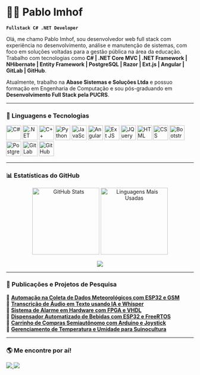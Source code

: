 # 🧑‍💻 Pablo Imhof

**`Fullstack C# .NET Developer`**

Olá, me chamo Pablo Imhof, sou desenvolvedor web full stack com experiência no desenvolvimento, análise e manutenção de sistemas, com foco em soluções voltadas para a gestão pública na área da educação. Trabalho com tecnologias como **C# | .NET Core MVC | .NET Framework | NHibernate | Entity Framework | PostgreSQL | Razor | Ext.js | Angular | GitLab | GitHub**.

Atualmente, trabalho na **Abase Sistemas e Soluções Ltda** e possuo formação em Engenharia de Computação e sou pós-graduando em **Desenvolvimento Full Stack pela PUCRS**.

---

### 🤖 Linguagens e Tecnologias

<p align="left">
    <!-- Backend -->
    <img src="https://cdn.jsdelivr.net/gh/devicons/devicon@latest/icons/csharp/csharp-original.svg" title="C#" width="40px"/>
    <img src="https://cdn.jsdelivr.net/gh/devicons/devicon@latest/icons/dotnetcore/dotnetcore-original.svg" title=".NET Core" width="40px"/>
    <img src="https://cdn.jsdelivr.net/gh/devicons/devicon@latest/icons/cplusplus/cplusplus-original.svg" title="C++" width="40px"/>
    <img src="https://cdn.jsdelivr.net/gh/devicons/devicon@latest/icons/python/python-original.svg" title="Python" width="40px"/>
    <!-- Frontend -->
    <img src="https://cdn.jsdelivr.net/gh/devicons/devicon@latest/icons/javascript/javascript-original.svg" title="JavaScript" width="40px"/>
    <img src="https://cdn.jsdelivr.net/gh/devicons/devicon@latest/icons/angular/angular-original.svg" title="Angular" width="40px"/>
    <img src="https://storage.googleapis.com/stateless-blog-toright-com/2013/03/Sencha-SDK-Tools-icon.png" title="Ext JS" width="40px"/>
    <img src="https://cdn.jsdelivr.net/gh/devicons/devicon@latest/icons/jquery/jquery-original.svg" title="JQuery" width="40px"/>
    <!-- Web & UI -->
    <img src="https://cdn.jsdelivr.net/gh/devicons/devicon@latest/icons/html5/html5-original.svg" title="HTML" width="40px"/>
    <img src="https://cdn.jsdelivr.net/gh/devicons/devicon@latest/icons/css3/css3-original.svg" title="CSS" width="40px"/>
    <img src="https://cdn.jsdelivr.net/gh/devicons/devicon@latest/icons/bootstrap/bootstrap-original.svg" title="Bootstrap" width="40px"/>
    <!-- Banco de Dados -->
    <img src="https://cdn.jsdelivr.net/gh/devicons/devicon@latest/icons/postgresql/postgresql-original.svg" title="PostgreSQL" width="40px"/>
    <!-- Controle de Versão -->
    <img src="https://cdn.jsdelivr.net/gh/devicons/devicon@latest/icons/gitlab/gitlab-original.svg" title="GitLab" width="40px"/>
    <img src="https://cdn.jsdelivr.net/gh/devicons/devicon@latest/icons/github/github-original-wordmark.svg" title="GitHub" width="40px"/>
</p>

---

### 📊 Estatísticas do GitHub

<p align="center">
  <img 
    alt="GitHub Stats" 
    height="180px" 
    src="https://github-readme-stats.vercel.app/api?username=PabloImhof&show_icons=true&theme=tokyonight&include_all_commits=true&locale=pt-br" 
  />
  <img 
    alt="Linguagens Mais Usadas" 
    height="180px" 
    src="https://github-readme-stats.vercel.app/api/top-langs/?username=PabloImhof&theme=tokyonight&layout=compact&custom_title=Tecnologias&langs_count=6" 
  />
</p>

<p align="center">
  <img src="https://github-profile-summary-cards.vercel.app/api/cards/profile-details?username=PabloImhof&theme=tokyonight" />
</p>

---

### 📝 Publicações e Projetos de Pesquisa

📌 [**Automação na Coleta de Dados Meteorológicos com ESP32 e GSM**](https://eventos.setrem.com.br/dashboard/projetos/cm0x297ot01qrflt8m7sg3l1t)  
📌 [**Transcrição de Áudio em Texto usando IA e Whisper**](https://eventos.setrem.com.br/dashboard/projetos/cm0bn4hdt00eayin5am69jpbz)  
📌 [**Sistema de Alarme em Hardware com FPGA e VHDL**](https://eventoscientificosapi.setrem.com.br/arquivos/link/53ade1932bc5741bf451f39947e44eb5:a777303e77)  
📌 [**Dispensador Automatizado de Bebidas com ESP32 e FreeRTOS**](https://eventoscientificosapi.setrem.com.br/arquivos/link/25da198acc6912a510f041adb017a787:6afe729879)  
📌 [**Carrinho de Compras Semiautônomo com Arduino e Joystick**](https://eventoscientificosapi.setrem.com.br/arquivos/link/ec35c13944461002dda12bae8065bb7b:aa5782d52b)  
📌 [**Gerenciamento de Temperatura e Umidade para Suinocultura**](https://eventoscientificosapi.setrem.com.br/i/f5ad05)  

---

### 🌎 Me encontre por aí!

<p align="left">
    <a href="https://www.linkedin.com/in/pablo-machado-imhof-0b380b13a" target="_blank">
        <img src="https://img.shields.io/badge/-LinkedIn-blue?style=for-the-badge&logo=linkedin&logoColor=white"/>
    </a>
    <a href="https://github.com/PabloImhof" target="_blank">
        <img src="https://img.shields.io/badge/-GitHub-black?style=for-the-badge&logo=github&logoColor=white"/>
    </a>
</p>
